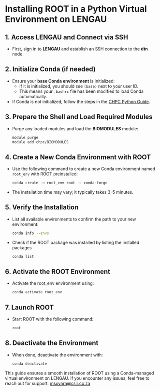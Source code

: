 # Installing ROOT in a Python Virtual Environment on LENGAU


## 1. Access LENGAU and Connect via SSH
- First, sign in to **LENGAU** and establish an SSH connection to the **dtn** node.

## 2. Initialize Conda (if needed)
- Ensure your **base Conda environment** is initialized:
  - If it is initialized, you should see `(base)` next to your user ID.  
  - This means your `.bashrc` file has been modified to load Conda automatically.
- If Conda is not initialized, follow the steps in the [CHPC Python Guide](https://wiki.chpc.ac.za/guide:python?s[]=*python*).

## 3. Prepare the Shell and Load Required Modules
- Purge any loaded modules and load the **BIOMODULES** module:
  ```bash
  module purge
  module add chpc/BIOMODULES

## 4. Create a New Conda Environment with ROOT
- Use the following command to create a new Conda environment named `root_env` with ROOT preinstalled:
  ```bash
  conda create -n root_env root -c conda-forge
- The installation time may vary; it typically takes 3–5 minutes.

## 5. Verify the Installation
- List all available environments to confirm the path to your new environment:
  ```bash
  conda info --envs
- Check if the ROOT package was installed by listing the installed packages
  ```bash
  conda list
  
## 6. Activate the ROOT Environment
- Activate the root_env environment using:
  ```bash
  conda activate root_env

 ## 7. Launch ROOT
- Start ROOT with the following command:
  ```bash
  root

## 8. Deactivate the Environment
- When done, deactivate the environment with:
  ```bash
  conda deactivate

This guide ensures a smooth installation of ROOT using a Conda-managed virtual environment on LENGAU. If you encounter any issues, feel free to reach out for support: msovara@csir.co.za
